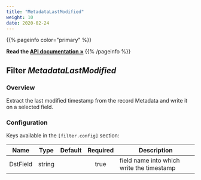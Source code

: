 ```yaml
---
title: "MetadataLastModified"
weight: 10
date: 2020-02-24
---
```


{{% pageinfo color="primary" %}}

**Read the [API documentation &raquo;](https://pkg.go.dev/github.com/AdRoll/baker/filter#MetadataLastModified)**
{{% /pageinfo %}}

## Filter _MetadataLastModified_

### Overview

Extract the last modified timestamp from the record Metadata and write it on a selected field.

### Configuration

Keys available in the `[filter.config]` section:

| Name     |  Type  | Default | Required | Description                               |
| -------- | :----: | :-----: | :------: | ----------------------------------------- |
| DstField | string |         |   true   | field name into which write the timestamp |
